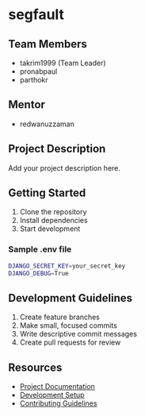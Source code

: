 # segfault

## Team Members

- takrim1999 (Team Leader)
- pronabpaul
- parthokr

## Mentor

- redwanuzzaman

## Project Description

Add your project description here.

## Getting Started

1. Clone the repository
2. Install dependencies
3. Start development

### Sample .env file

```bash
DJANGO_SECRET_KEY=your_secret_key
DJANGO_DEBUG=True
```

## Development Guidelines

1. Create feature branches
2. Make small, focused commits
3. Write descriptive commit messages
4. Create pull requests for review

## Resources

- [Project Documentation](docs/)
- [Development Setup](docs/setup.md)
- [Contributing Guidelines](https://github.com/Learnathon-By-Geeky-Solutions/segfault/wiki/Contributing)

